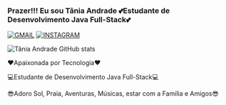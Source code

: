 ### Prazer!!! Eu sou Tânia Andrade 💕Estudante de Desenvolvimento Java Full-Stack💕

[![GMAIL](https://img.shields.io/badge/Gmail-D14836?style=for-the-badge&logo=gmail&logoColor=white)](ta.nia198477@gmail.com)
[![INSTAGRAM](https://img.shields.io/badge/Instagram-E4405F?style=for-the-badge&logo=instagram&logoColor=white)](@taniaandrade1984)

![Tânia Andrade GitHub stats](https://github-readme-stats.vercel.app/api?username=TaniaAndrade1984&count_private=true&theme=dracula)

❤️Apaixonada por Tecnologia❤️

💻Estudante de Desenvolvimento Java Full-Stack💻

😎Adoro Sol, Praia, Aventuras, Músicas, estar com a Família e Amigos😎

